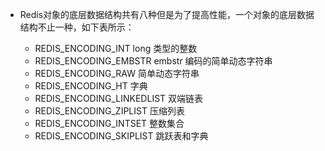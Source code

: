  

* Redis对象的底层数据结构共有八种但是为了提高性能，一个对象的底层数据结构不止一种，如下表所示：

   * REDIS_ENCODING_INT	long 类型的整数
   * REDIS_ENCODING_EMBSTR	embstr 编码的简单动态字符串
   * REDIS_ENCODING_RAW	简单动态字符串
   * REDIS_ENCODING_HT	字典
   * REDIS_ENCODING_LINKEDLIST	双端链表
   * REDIS_ENCODING_ZIPLIST	压缩列表
   * REDIS_ENCODING_INTSET	整数集合
   * REDIS_ENCODING_SKIPLIST	跳跃表和字典
   
   
   


